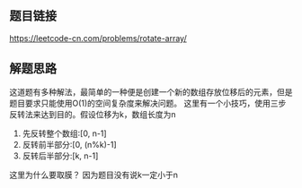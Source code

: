 ## 题目链接
https://leetcode-cn.com/problems/rotate-array/

## 解题思路
这道题有多种解法，最简单的一种便是创建一个新的数组存放位移后的元素，但是题目要求只能使用O(1)的空间复杂度来解决问题。
这里有一个小技巧，使用三步反转法来达到目的。假设位移为k，数组长度为n
1. 先反转整个数组:[0, n-1]
2. 反转前半部分:[0, (n%k)-1]
3. 反转后半部分:[k, n-1]

这里为什么要取膜？ 因为题目没有说k一定小于n